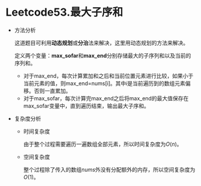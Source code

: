 # Leetcode53.最大子序和

- 方法分析

  这道题目可利用**动态规划**或**分治**法来解决，这里用动态规划的方法来解决。

  定义两个变量：**max_sofar**和**max_end**分别存储最大的子序列和以及当前的序列和。

  - 对于max_end，每次计算累加和之后和当前位置元素进行比较，如果小于当前元素的值，则max_end=nums[i]。其中$i$是当前遍历到的数组元素偏移。否则一直累加。
  - 对于max_sofar，每次计算完max_end之后将max_end的最大值保存在max_sofar变量中，直到遍历结束，输出最大子序和。

- 复杂度分析

  - 时间复杂度

    由于整个过程需要遍历一遍数组全部元素，所以时间复杂度为$O(n)$。

  - 空间复杂度

    整个过程除了传入的数组$nums$外没有分配额外的内存，所以空间复杂度为$O(1)$。
